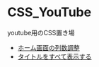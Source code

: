 # CSS_YouTube
youtube用のCSS置き場

+ [ホーム画面の列数調整](https://github.com/koseiccc/CSS_YouTube/blob/main/HomeGrid.txt)
+ [タイトルをすべて表示する](https://github.com/koseiccc/CSS_YouTube/blob/main/FullTitle.txt)
